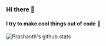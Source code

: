 ### Hi there 👋 

<!-- ![](https://komarev.com/ghpvc/?username=prashanth-up&style=flat-square&label=Friendly+Stalker+Count) -->

<!-- ![](https://hits.seeyoufarm.com/api/count/incr/badge.svg?url=https://github.com/prashanth-up&title=Friendly+Stalker+Count) -->



#### I try to make cool things out of code 🙂

![Prashanth's github stats](https://github-readme-stats.vercel.app/api?username=prashanth-up&count_private=true&show_icons=true&theme=dark&hide=contribs)

<!-- ![Top Langs](https://github-readme-stats.vercel.app/api/top-langs/?username=prashanth-up) -->


<!--
**prashanth-up/prashanth-up** is a ✨ _special_ ✨ repository because its `README.md` (this file) appears on your GitHub profile.

Here are some ideas to get you started:

- 🔭 I’m currently working on ...
- 🌱 I’m currently learning ...
- 👯 I’m looking to collaborate on ...
- 🤔 I’m looking for help with ...
- 💬 Ask me about ...
- 📫 How to reach me: ...
- 😄 Pronouns: ...
- ⚡ Fun fact: ...
-->
